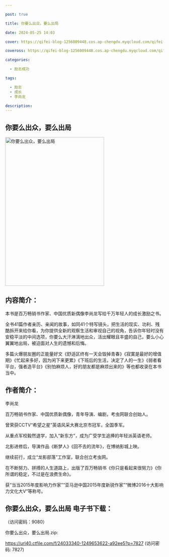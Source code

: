 ```yaml
---

post: true

title: 你要么出众，要么出局

date: 2024-05-25 14:03

cover: https://qifei-blog-1256009448.cos.ap-chengdu.myqcloud.com/qifei-blog/660004f69f345e8d03925c91.jpg

coveross: https://qifei-blog-1256009448.cos.ap-chengdu.myqcloud.com/qifei-blog/660004f69f345e8d03925c91.jpg

categories:

  - 励志成功

tags:

  - 励志
  - 成长
  - 李尚龙

description:
---
```


## 你要么出众，要么出局
<img alt="你要么出众，要么出局 " class="aligncenter loaded" data-was-processed="true" decoding="async" fetchpriority="high" height="471" src="https://qifei-blog-1256009448.cos.ap-chengdu.myqcloud.com/qifei-blog/660004f69f345e8d03925c91.jpg " style="cursor: zoom-in;" width="314"/>

## 内容简介：

本书是百万畅销书作家、中国优质新偶像李尚龙写给千万年轻人的成长激励之书。

全书41篇作者亲历、亲闻的故事，如同41个特写镜头，把生活的现实、功利、残酷拆开来给你看，为你提供全新的观察生活和审视自己的视角，告诉你年轻时没有安稳平淡的中间选项，你要么大汗淋漓地出众，活出耀眼且丰盛的自己，要么小心翼翼地出局，被迫面对人生的遗憾和后悔。

多篇火爆朋友圈的正能量好文《舒适区终有一天会毁掉青春》《寂寞是最好的增值期》《忙起来多好，因为闲下来更累》《下班后的生活，决定了人的一生》《弱者看平台，强者造平台》《别怕麻烦人，好的朋友都是麻烦出来的》等也都收录在本书当中。

## 作者简介：

李尚龙

百万畅销书作家、中国优质新偶像，青年导演、编剧，考虫网联合创始人。

曾荣获CCTV“希望之星”英语风采大赛北京市冠军，全国季军。

从重点军校毅然退学，加入“新东方”，成为广受学生追捧的年轻派英语老师。

北影进修后，导演作品《断梦人》《回不去的流年》，在博纳影城上映。

继续前行，成立“龙影部落”工作室，联合创立考虫网。

在不断努力、拼搏的人生道路上，出版了百万畅销书《你只是看起来很努力》《你所谓的稳定，不过是在浪费生命》。

获“当当2015年度影响力作家”“亚马逊中国2015年度新锐作家”“微博2016十大影响力文化大V”等称号。

## 你要么出众，要么出局 电子书下载：

 （访问密码：9080）

你要么出众，要么出局.zip: 

https://url40.ctfile.com/f/24033340-1249653622-a92ee5?p=7827 (访问密码: 7827)
